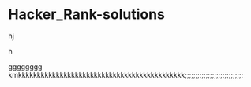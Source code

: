  # Hacker_Rank-solutions
hj

h

gggggggg
kmkkkkkkkkkkkkkkkkkkkkkkkkkkkkkkkkkkkkkkkkkkkk;;;;;;;;;;;;;;;;;;;;;;;;;;;;
